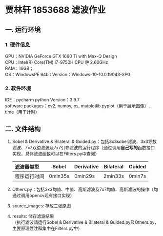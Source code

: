 # 贾林轩 1853688 滤波作业
## 一. 运行环境
### 1. 硬件信息
GPU：NVIDIA GeForce GTX 1660 Ti with Max-Q Design 
<br />CPU：Intel(R) Core(TM) i7-9750H CPU @ 2.60GHz
<br />RAM：16GB；
<br />OS：WindowsPE 64bit Version：Windows-10-10.0.19043-SP0
### 2. 软件环境
IDE：pycharm
python Version：3.9.7
<br />software packages：cv2, numpy, os, matplotlib.pyplot（用于展示图像）, time（用于计时）
## 二. 文件结构
1. Sobel & Derivative & Bilateral & Guided.py：包括3x3sobel滤波、3x3导数滤波、7x7双边滤波及7x7引导滤波的运行程序（通过调用**自己写的**函数接口实现，具体滤波函数可以在Filters.py中查阅） 

    | 滤波器类型 | Sobel | Derivative | Bilateral | Guided |
    |:---------|-------|------------|-----------|--------|
    | 程序运行时间   |0min35s|0min29s|2min33s|0min7s|
2. Others.py：包括3x3均值、中值、高斯滤波及7x7均值、高斯滤波的操作（均通过调用opencv现有接口实现）
3. source_images: 存放三张原图
4. results: 储存滤波结果
<br />（执行滤波请运行Sobel & Derivative & Bilateral & Guided.py及Others.py，主要原理性注释集中在Filters.py中）
